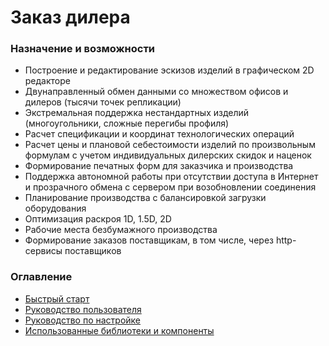 # Заказ дилера

### Назначение и возможности
- Построение и редактирование эскизов изделий в графическом 2D редакторе
- Двунаправленный обмен данными со множеством офисов и дилеров (тысячи точек репликации)
- Экстремальная поддержка нестандартных изделий (многоугольники, сложные перегибы профиля)
- Расчет спецификации и координат технологических операций
- Расчет цены и плановой себестоимости изделий по произвольным формулам с учетом индивидуальных дилерских скидок и наценок
- Формирование печатных форм для заказчика и производства
- Поддержка автономной работы при отсутствии доступа в Интернет и прозрачного обмена с сервером при возобновлении соединения
- Планирование производства с балансировкой загрузки оборудования
- Оптимизация раскроя 1D, 1.5D, 2D
- Рабочие места безбумажного производства
- Формирование заказов поставщикам, в том числе, через http-сервисы поставщиков

### Оглавление
- [Быстрый старт](quick_start.md)
- [Руководство пользователя](users_guide.md)
- [Руководство по настройке](tune_guide.md)
- [Использованные библиотеки и компоненты](/about)

